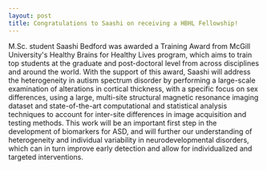```yaml
---
layout: post
title: Congratulations to Saashi on receiving a HBHL Fellowship!
---
```


M.Sc. student Saashi Bedford was awarded a Training Award from McGill University's Healthy Brains for Healthy Lives program, which aims to train top students at the graduate and post-doctoral level from across disciplines and around the world. With the support of this award, Saashi will address the heterogeneity in autism spectrum disorder by performing a large-scale examination of alterations in cortical thickness, with a specific focus on sex differences, using a large, multi-site structural magnetic resonance imaging dataset and state-of-the-art computational and statistical analysis techniques to account for inter-site differences in image acquisition and testing methods. This work will be an important first step in the development of biomarkers for ASD, and will further our understanding of heterogeneity and individual variability in neurodevelopmental disorders, which can in turn improve early detection and allow for individualized and targeted interventions.
